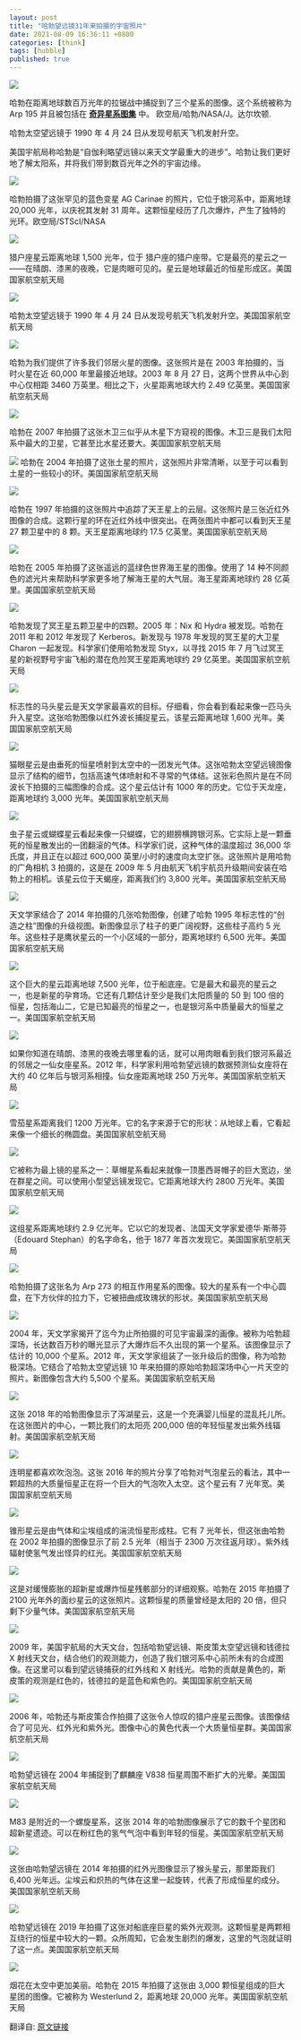 ```yaml
---
layout: post
title: "哈勃望远镜31年来拍摄的宇宙照片"
date: 2021-08-09 16:36:11 +0800
categories: [think]
tags: [hubble]
published: true
---
```


![](../../../../assets/imags/hubble/0.jpg)

哈勃在距离地球数百万光年的拉锯战中捕捉到了三个星系的图像。这个系统被称为 Arp 195 并且被包括在 **[奇异星系图集](https://ned.ipac.caltech.edu/level5/Arp/paper.pdf)** 中。 欧空局/哈勃/NASA/J。达尔坎顿.

哈勃太空望远镜于 1990 年 4 月 24 日从发现号航天飞机发射升空。

美国宇航局称哈勃是“自伽利略望远镜以来天文学最重大的进步”。哈勃让我们更好地了解太阳系，并将我们带到数百光年之外的宇宙边缘。

![](../../../../assets/imags/hubble/1.jpg)

哈勃拍摄了这张罕见的蓝色变星 AG Carinae 的照片，它位于银河系中，距离地球 20,000 光年，以庆祝其发射 31 周年。这颗恒星经历了几次爆炸，产生了独特的光环。欧空局/STScI/NASA

![](../../../../assets/imags/hubble/3.jpg)

猎户座星云距离地球 1,500 光年，位于 猎户座的猎户座带。它是最亮的星云之一——在晴朗、漆黑的夜晚，它是肉眼可见的。星云是地球最近的恒星形成区。美国国家航空航天局

![](../../../../assets/imags/hubble/4.jpg)

哈勃太空望远镜于 1990 年 4 月 24 日从发现号航天飞机发射升空。美国国家航空航天局

![](../../../../assets/imags/hubble/5.jpg)

哈勃为我们提供了许多我们邻居火星的图像。这张照片是在 2003 年拍摄的，当时火星在近 60,000 年里最接近地球。2003 年 8 月 27 日，这两个世界从中心到中心仅相距 3460 万英里。相比之下，火星距离地球大约 2.49 亿英里。美国国家航空航天局

![](../../../../assets/imags/hubble/6.jpg)

哈勃在 2007 年拍摄了这张木卫三似乎从木星下方窥视的图像。木卫三是我们太阳系中最大的卫星，它甚至比水星还要大。美国国家航空航天局

![](../../../../assets/imags/hubble/7.jpg)
哈勃在 2004 年拍摄了这张土星的照片，这张照片非常清晰，以至于可以看到土星的一些较小的环。美国国家航空航天局

![](../../../../assets/imags/hubble/8.jpg)

哈勃在 1997 年拍摄的这张照片中追踪了天王星上的云层。这张照片是三张近红外图像的合成。这颗行星的环在近红外线中很突出。在两张图片中都可以看到天王星 27 颗卫星中的 8 颗。天王星距离地球约 17.5 亿英里。美国国家航空航天局

![](../../../../assets/imags/hubble/9.jpg)

哈勃在 2005 年拍摄了这张遥远的蓝绿色世界海王星的图像。使用了 14 种不同颜色的滤光片来帮助科学家更多地了解海王星的大气层。海王星距离地球约 28 亿英里。美国国家航空航天局

![](../../../../assets/imags/hubble/10.jpg)

哈勃发现了冥王星五颗卫星中的四颗。2005 年：Nix 和 Hydra 被发现。哈勃在 2011 年和 2012 年发现了 Kerberos。新发现与 1978 年发现的冥王星的大卫星 Charon 一起发现。科学家们使用哈勃发现 Styx，以寻找 2015 年 7 月飞过冥王星的新视野号宇宙飞船的潜在危险冥王星距离地球约 29 亿英里。美国国家航空航天局

![](../../../../assets/imags/hubble/11.jpg)

标志性的马头星云是天文学家最喜欢的目标。仔细看，你会看到看起来像一匹马头升入星空。这张哈勃图像以红外波长捕捉星云。该星云距离地球 1,600 光年。美国国家航空航天局

![](../../../../assets/imags/hubble/12.jpg)

猫眼星云是由垂死的恒星喷射到太空中的一团发光气体。这张哈勃太空望远镜图像显示了结构的细节，包括高速气体喷射和不寻常的气体结。这张彩色照片是在不同波长下拍摄的三幅图像的合成。这个星云估计有 1000 年的历史。它位于天龙座，距离地球约 3,000 光年。美国国家航空航天局

![](../../../../assets/imags/hubble/13.jpg)

虫子星云或蝴蝶星云看起来像一只蝴蝶，它的翅膀横跨银河系。它实际上是一颗垂死的恒星散发出的一团翻滚的气体。科学家们说，这种气体的温度超过 36,000 华氏度，并且正在以超过 600,000 英里/小时的速度向太空扩张。这张照片是用哈勃的广角相机 3 拍摄的，这是在 2009 年 5 月由航天飞机宇航员升级期间安装在哈勃上的相机。该星云位于天蝎座，距离我们约 3,800 光年。美国国家航空航天局

![](../../../../assets/imags/hubble/14.jpg)

天文学家结合了 2014 年拍摄的几张哈勃图像，创建了哈勃 1995 年标志性的“创造之柱”图像的升级视图。新图像显示了柱子的更广阔视野，这些柱子高约 5 光年。这些柱子是鹰状星云的一个小区域的一部分，距离地球约 6,500 光年。美国国家航空航天局

![](../../../../assets/imags/hubble/15.jpg)

这个巨大的星云距离地球 7,500 光年，位于船底座。它是最大和最亮的星云之一，也是新星的孕育场。它还有几颗估计至少是我们太阳质量的 50 到 100 倍的恒星，包括海山二，它是已知最亮的恒星之一，也是银河系中质量最大的恒星之一。美国国家航空航天局

![](../../../../assets/imags/hubble/16.jpg)

如果你知道在晴朗、漆黑的夜晚去哪里看的话，就可以用肉眼看到我们银河系最近的邻居之一仙女座星系。2012 年，科学家利用哈勃望远镜的数据预测仙女座将在大约 40 亿年后与银河系相撞。仙女座距离地球 250 万光年。美国国家航空航天局

![](../../../../assets/imags/hubble/17.jpg)

雪茄星系距离我们 1200 万光年。它的名字来源于它的形状：从地球上看，它看起来像一个细长的椭圆盘。美国国家航空航天局

![](../../../../assets/imags/hubble/18.jpg)

它被称为最上镜的星系之一：草帽星系看起来就像一顶墨西哥帽子的巨大宽边，坐在群星之间。可以使用小型望远镜发现它。它距离地球大约 2800 万光年。美国国家航空航天局

![](../../../../assets/imags/hubble/19.jpg)

这组星系距离地球约 2.9 亿光年。它以它的发现者、法国天文学家爱德华·斯蒂芬（Edouard Stephan）的名字命名，他于 1877 年首次发现它。美国国家航空航天局

![](../../../../assets/imags/hubble/20.jpg)

哈勃拍摄了这张名为 Arp 273 的相互作用星系的图像。较大的星系有一个中心圆盘，在下方伙伴的拉力下，它被扭曲成玫瑰状的形状。美国国家航空航天局

![](../../../../assets/imags/hubble/21.jpg)

2004 年，天文学家揭开了迄今为止所拍摄的可见宇宙最深的画像。被称为哈勃超深场，长达数百万秒的曝光显示了大爆炸后不久出现的第一个星系。该图像显示了估计的 10,000 个星系。2012 年，天文学家组装了一张升级后的图像，称为哈勃极深场。它结合了哈勃太空望远镜 10 年来拍摄的原始哈勃超深场中心一片天空的照片。新图像包含大约 5,500 个星系。美国国家航空航天局

![](../../../../assets/imags/hubble/22.jpg)

这张 2018 年的哈勃图像显示了泻湖星云，这是一个充满婴儿恒星的混乱托儿所。在这张图片的中心，一颗比我们的太阳亮 200,000 倍的年轻恒星发出紫外线辐射。美国国家航空航天局

![](../../../../assets/imags/hubble/23.jpg)

连明星都喜欢吹泡泡。这张 2016 年的照片分享了哈勃对气泡星云的看法，其中一颗超热的大质量恒星正在将一个巨大的气泡吹入太空。这个星云有 7 光年宽。美国国家航空航天局

![](../../../../assets/imags/hubble/24.jpg)

锥形星云是由气体和尘埃组成的湍流恒星形成柱。它有 7 光年长，但这张由哈勃在 2002 年拍摄的图像显示了前 2.5 光年（相当于 2300 万次往返月球）。紫外线辐射使氢气发出怪异的红光。美国国家航空航天局

![](../../../../assets/imags/hubble/25.jpg)

这是对缓慢膨胀的超新星或爆炸恒星残骸部分的详细观察。哈勃在 2015 年拍摄了 2100 光年外的面纱星云的这张照片。这颗恒星的质量曾经是太阳的 20 倍，但只剩下少量气体。美国国家航空航天局

![](../../../../assets/imags/hubble/26.jpg)

2009 年，美国宇航局的大天文台，包括哈勃望远镜、斯皮策太空望远镜和钱德拉 X 射线天文台，结合他们的观测能力，创造了我们银河系中心前所未有的合成图像。在这里可以看到望远镜捕获的红外线和 X 射线光。哈勃的贡献是黄色的，斯皮策的观测是红色的，钱德拉的是蓝色和紫色的。美国国家航空航天局

![](../../../../assets/imags/hubble/27.jpg)

2006 年，哈勃还与斯皮策合作拍摄了这张令人惊叹的猎户座星云图像。该图像结合了可见光、红外光和紫外光。图像中心的黄色代表一个大质量恒星群。美国国家航空航天局

![](../../../../assets/imags/hubble/28.jpg)

哈勃望远镜在 2004 年捕捉到了麒麟座 V838 恒星周围不断扩大的光晕。美国国家航空航天局

![](../../../../assets/imags/hubble/29.jpg)

M83 是附近的一个螺旋星系，这张 2014 年的哈勃图像展示了它的数千个星团和超新星遗迹。可以在粉红色的氢气气泡中看到年轻的恒星。美国国家航空航天局

![](../../../../assets/imags/hubble/30.jpg)

这张由哈勃望远镜在 2014 年拍摄的红外光图像显示了猴头星云，那里距我们 6,400 光年远。尘埃云和炽热的气体在这里一起旋转，代表了形成恒星的成分。美国国家航空航天局

![](../../../../assets/imags/hubble/31.jpg)

哈勃望远镜在 2019 年拍摄了这张对船底座巨星的紫外光观测。这颗恒星是两颗相互绕行的恒星中较大的一颗。众所周知，它会发生剧烈的爆发，这里的气泡就证明了这一点。美国国家航空航天局

![](../../../../assets/imags/hubble/31.jpg)

烟花在太空中更加美丽。哈勃在 2015 年拍摄了这张由 3,000 颗恒星组成的巨大星团的图像。它被称为 Westerlund 2，距离地球 20,000 光年。美国国家航空航天局

翻译自: [原文链接](https://edition.cnn.com/2020/04/24/world/gallery/hubble-space-telescope-anniversary-photos/index.html)

